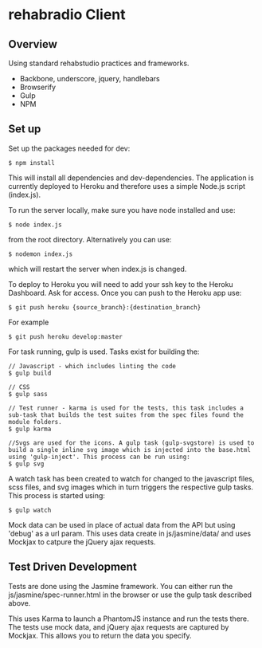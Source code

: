 rehabradio Client
=================

Overview
--------

Using standard rehabstudio practices and frameworks.

-	Backbone, underscore, jquery, handlebars
-	Browserify
-	Gulp
-	NPM

Set up
------

Set up the packages needed for dev:

	$ npm install

This will install all dependencies and dev-dependencies. The application is currently deployed to Heroku and therefore uses a simple Node.js script (index.js).

To run the server locally, make sure you have node installed and use:

	$ node index.js

from the root directory. Alternatively you can use:

	$ nodemon index.js

which will restart the server when index.js is changed.


To deploy to Heroku you will need to add your ssh key to the Heroku Dashboard. Ask for access. Once you can push to the Heroku app use:

	$ git push heroku {source_branch}:{destination_branch}

For example

	$ git push heroku develop:master


For task running, gulp is used. Tasks exist for building the:

	// Javascript - which includes linting the code
	$ gulp build

	// CSS
	$ gulp sass

	// Test runner - karma is used for the tests, this task includes a sub-task that builds the test suites from the spec files found the module folders.
	$ gulp karma

	//Svgs are used for the icons. A gulp task (gulp-svgstore) is used to build a single inline svg image which is injected into the base.html using 'gulp-inject'. This process can be run using:
	$ gulp svg


A watch task has been created to watch for changed to the javascript files, scss files, and svg images which in turn triggers the respective gulp tasks. This process is started using:

	$ gulp watch


Mock data can be used in place of actual data from the API but using 'debug' as a url param. This uses data create in js/jasmine/data/ and uses Mockjax to catpure the jQuery ajax requests.

Test Driven Development
-----------------------

Tests are done using the Jasmine framework. You can either run the js/jasmine/spec-runner.html in the browser or use the gulp task described above.

This uses Karma to launch a PhantomJS instance and run the tests there. The tests use mock data, and jQuery ajax requests are captured by Mockjax. This allows you to return the data you specify.
